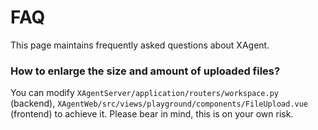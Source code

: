 # FAQ
This page maintains frequently asked questions about XAgent.

### How to enlarge the size and amount of uploaded files? 

You can modify `XAgentServer/application/routers/workspace.py` (backend), `XAgentWeb/src/views/playground/components/FileUpload.vue` (frontend) to achieve it. Please bear in mind, this is on your own risk.

